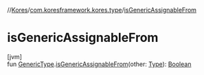 //[Kores](../../index.md)/[com.koresframework.kores.type](index.md)/[isGenericAssignableFrom](is-generic-assignable-from.md)

# isGenericAssignableFrom

[jvm]\
fun [GenericType](-generic-type/index.md).[isGenericAssignableFrom](is-generic-assignable-from.md)(other: [Type](https://docs.oracle.com/javase/8/docs/api/java/lang/reflect/Type.html)): [Boolean](https://kotlinlang.org/api/latest/jvm/stdlib/kotlin/-boolean/index.html)
